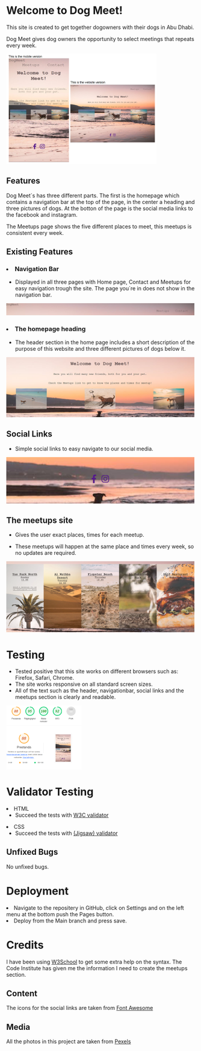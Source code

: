 # Welcome to Dog Meet!

This site is created to get together dogowners with their dogs in Abu Dhabi.

Dog Meet gives dog owners the opportunity to select meetings that repeats every week. 

<img
  src="assets/css/images/screensize.jpg.png"
  alt="Screenshot of the homepage site"
  title="Screenshot-homepage"
  style="display: inline-block; margin: 0 auto; max-width: 400px">

  ## Features 

  Dog Meet´s has three different parts. The first is the homepage which contains a navigation bar at the top of the page, in the center a heading and three pictures of dogs. At the botton of the page is the social media links to the facebook and instagram.

  The Meetups page shows the five different places to meet, this meetups is consistent every week.

  ## Existing Features

  ### <li>Navigation Bar

  * Displayed in all three pages with Home page, Contact and Meetups for easy navigation trough the site. The page you´re in does not show in the navigation bar. 

  <img
  src="assets/css/images/screenshot-navigationbar.jpg.png"
  alt="Screenshot of the navigationbar"
  title="Screenshot-navigationbar"
  style="display: inline-block; margin: 0 auto; max-width: 500px">

### <li> The homepage heading

* The header section in the home page includes a short description of the purpose of this website and three different pictures of dogs below it.

<img
  src="assets/css/images/screenshot-header.png"
  alt="Screenshot of the header on homepage"
  title="Screenshot-header"
  style="display: inline-block; margin: 0 auto; max-width: 500px">

## Social Links

* Simple social links to easy navigate to our social media.

<img
  src="assets/css/images/screenshot-sociallinks.jpg.png"
  alt="Screenshot of the header on homepage"
  title="Screenshot-SocialLinks"
  style="display: inline-block; margin: 0 auto; max-width: 500px">

## The meetups site

* Gives the user exact places, times for each meetup.

* These meetups will happen at the same place and times every week, so no updates are required.

<img
  src="assets/css/images/screenshot-meetups.jpg.png"
  alt="Screenshot of the meetups site"
  title="Screenshot-meetups"
  style="display: inline-block; margin: 0 auto; max-width: 500px">

  # Testing

  * Tested positive that this site works on different browsers such as: Firefox, Safari, Chrome.
  * The site works responsive on all standard screen sizes.
  * All of the text such as the header, navigationbar, social links and the meetups section is clearly and readable.

<img
  src="assets/css/images/screenshot-accesibility.jpg.png"
  alt="Screenshot of the header on homepage"
  title="Screenshot-header"
  style="display: inline-block; margin: 0 auto; max-width: 200px">

# Validator Testing
<li> HTML

* Succeed the tests with [W3C validator](https://validator.w3.org/nu/#textarea)

<li> CSS

* Succeed the tests with [(Jigsaw) validator](https://jigsaw.w3.org/css-validator/validator)
  
## Unfixed Bugs
No unfixed bugs.

# Deployment

<li> Navigate to the repositery in GitHub, click on Settings and on the left menu at the bottom push the Pages button.
<li> Deploy from the Main branch and press save.

# Credits
I have been using [W3School](https://www.w3schools.com/) to get some extra help on the syntax. The Code Institute has given me the information I need to create the meetups section.

## Content 
The icons for the social links are taken from [Font Awesome](https://fontawesome.com/)

## Media

All the photos in this project are taken from [Pexels](https://www.pexels.com/sv-se/)


